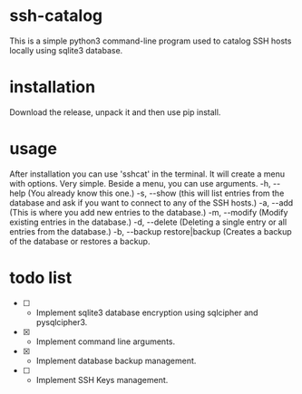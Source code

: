 # ssh-catalog
This is a simple python3 command-line program used to catalog SSH hosts locally using sqlite3 database.

# installation
Download the release, unpack it and then use pip install.

# usage
After installation you can use 'sshcat' in the terminal. It will create a menu with options. Very simple.
Beside a menu, you can use arguments.
-h, --help (You already know this one.)
-s, --show (this will list entries from the database and ask if you want to connect to any of the SSH hosts.)
-a, --add (This is where you add new entries to the database.)
-m, --modify (Modify existing entries in the database.)
-d, --delete (Deleting a single entry or all entries from the database.)
-b, --backup restore|backup (Creates a backup of the database or restores a backup.

# todo list
* [ ] - Implement sqlite3 database encryption using sqlcipher and pysqlcipher3. 
* [X] - Implement command line arguments.
* [X] - Implement database backup management.
* [ ] - Implement SSH Keys management.
